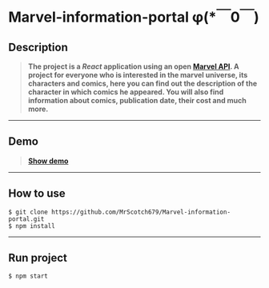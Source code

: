 # Marvel-information-portal φ(*￣0￣)
## Description
>**The project is a *React* application using an open [Marvel API](https://developer.marvel.com/). A project for everyone who is interested in the marvel universe, its characters and comics, here you can find out the description of the character in which comics he appeared. You will also find information about comics, publication date, their cost and much more.**
___
## Demo
> **[Show demo](https://mrscotch679.github.io/Marvel-information-portal/)**
___
## How to use
```
$ git clone https://github.com/MrScotch679/Marvel-information-portal.git
$ npm install
```
___
## Run project
```
$ npm start
```
